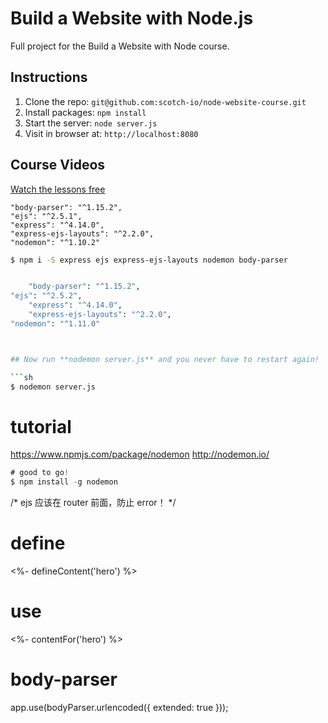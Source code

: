 # Build a Website with Node.js

Full project for the Build a Website with Node course. 

## Instructions

1. Clone the repo: `git@github.com:scotch-io/node-website-course.git`
2. Install packages: `npm install`
3. Start the server: `node server.js`
4. Visit in browser at: `http://localhost:8080`




## Course Videos

[Watch the lessons free](https://school.scotch.io/build-a-nodejs-website)

    "body-parser": "^1.15.2",
    "ejs": "^2.5.1",
    "express": "^4.14.0",
    "express-ejs-layouts": "^2.2.0",
    "nodemon": "^1.10.2"
```sh
$ npm i -S express ejs express-ejs-layouts nodemon body-parser 


    "body-parser": "^1.15.2",
"ejs": "^2.5.2",
    "express": "^4.14.0",
    "express-ejs-layouts": "^2.2.0",
"nodemon": "^1.11.0"



## Now run **nodemon server.js** and you never have to restart again!

```sh
$ nodemon server.js
``` 


# tutorial
https://www.npmjs.com/package/nodemon
http://nodemon.io/

```javascript
# good to go!
$ npm install -g nodemon
```



/*
ejs 应该在 router 前面，防止 error！
*/


# define
<%- defineContent('hero') %>

# use
<%- contentFor('hero') %>


<!-- ejs -->



# body-parser

app.use(bodyParser.urlencoded({ extended: true }));







